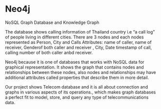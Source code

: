# Neo4j
NoSQL Graph Database and Knowledge Graph 


The database shows calling information of Thailand country i.e “a call log” of people living in different cities. 
There are 3 nodes and each nodes represented as Person, City and Calls
Attributes: name of caller, name of receiver, Genderof both caller and receiver , City, Date timestamp of call, calling number of both caller anbd receiver.

Neo4j because it is one of databases that works with NoSQL data for graphical representation. It shows the graph that contains nodes and relationships between these nodes, also nodes and relationships may have additional attributes called properties that describe them in more detail. 

Our project shows Telecom database and it is all about connection and graphs in various aspects of its operations., which makes graph databases a perfect fit to model, store, and query any type of telecommunications data. 

